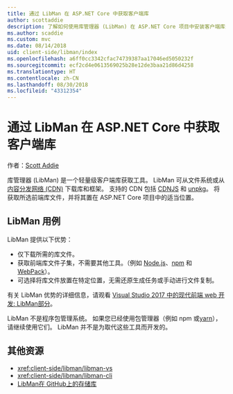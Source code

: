 ```yaml
---
title: 通过 LibMan 在 ASP.NET Core 中获取客户端库
author: scottaddie
description: 了解如何使用库管理器 (LibMan) 在 ASP.NET Core 项目中安装客户端库资产。
ms.author: scaddie
ms.custom: mvc
ms.date: 08/14/2018
uid: client-side/libman/index
ms.openlocfilehash: a6ff0cc3342cfac74739387aa17046ed5050232f
ms.sourcegitcommit: ecf2cd4e0613569025b28e12de3baa21d86d4258
ms.translationtype: HT
ms.contentlocale: zh-CN
ms.lasthandoff: 08/30/2018
ms.locfileid: "43312354"
---
```

# <a name="client-side-library-acquisition-in-aspnet-core-with-libman"></a>通过 LibMan 在 ASP.NET Core 中获取客户端库

作者：[Scott Addie](https://twitter.com/Scott_Addie)

库管理器 (LibMan) 是一个轻量级客户端库获取工具。 LibMan 可从文件系统或从[内容分发网络 (CDN)](https://wikipedia.org/wiki/Content_delivery_network) 下载库和框架。 支持的 CDN 包括 [CDNJS](https://cdnjs.com/) 和 [unpkg](https://unpkg.com/#/)。 将获取所选前端库文件，并将其置在 ASP.NET Core 项目中的适当位置。

## <a name="libman-use-cases"></a>LibMan 用例

LibMan 提供以下优势：

* 仅下载所需的库文件。
* 获取前端库文件子集，不需要其他工具。（例如 [Node.js](https://nodejs.org)、[npm](https://www.npmjs.com) 和 [ WebPack](https://webpack.js.org)）。
* 可选择将库文件放置在特定位置，无需还原生成任务或手动进行文件复制。

有关 LibMan 优势的详细信息，请观看 [Visual Studio 2017 中的现代前端 web 开发: LibMan部分](https://channel9.msdn.com/Events/Build/2017/B8073#time=43m34s)。

LibMan 不是程序包管理系统。 如果您已经使用包管理器（例如 npm 或[yarn](https://yarnpkg.com)），请继续使用它们。 LibMan 并不是为取代这些工具而开发的。

## <a name="additional-resources"></a>其他资源

* <xref:client-side/libman/libman-vs>
* <xref:client-side/libman/libman-cli>
* [LibMan在 GitHub上的存储库](https://github.com/aspnet/LibraryManager)
